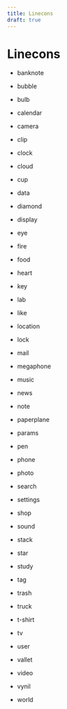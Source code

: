 ```yaml
---
title: Linecons
draft: true
---
```



# Linecons

- banknote
    
- bubble
    
- bulb
    
- calendar
    
- camera
    
- clip
    
- clock
    
- cloud
    
- cup
    
- data
    
- diamond
    
- display
    
- eye
    
- fire
    
- food
    
- heart
    
- key
    
- lab
    
- like
    
- location
    
- lock
    
- mail
    
- megaphone
    
- music
    
- news
    
- note
    
- paperplane
    
- params
    
- pen
    
- phone
    
- photo
    
- search
    
- settings
    
- shop
    
- sound
    
- stack
    
- star
    
- study
    
- tag
    
- trash
    
- truck
    
- t-shirt
    
- tv
    
- user
    
- vallet
    
- video
    
- vynil
    
- world